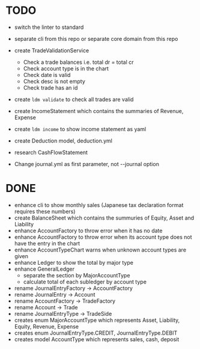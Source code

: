 # TODO

- switch the linter to standard
- separate cli from this repo or separate core domain from this repo
- create TradeValidationService
  - Check a trade balances i.e. total dr = total cr
  - Check account type is in the chart
  - Check date is valid
  - Check desc is not empty
  - Check trade has an id

- create `ldm validate` to check all trades are valid
- create IncomeStatement which contains the summaries of Revenue, Expense
- create `ldm income` to show income statement as yaml
- create Deduction model, deduction.yml
- research CashFlowStatement
- Change journal.yml as first parameter, not --journal option

# DONE
- enhance cli to show monthly sales (Japanese tax declaration format requires these numbers)
- create BalanceSheet which contains the summuries of Equity, Asset and Liability
- enhance AccountFactory to throw error when it has no date
- enhance AccountFactory to throw error when its account type does not have the entry in the chart
- enhance AccountTypeChart warns when unknown account types are given
- enhance Ledger to show the total by major type
- enhance GeneralLedger
  - separate the section by MajorAccountType
  - calculate total of each subledger by account type
- rename JournalEntryFactory -> AccountFactory
- rename JournalEntry -> Account
- rename AccountFactory -> TradeFactory
- rename Account -> Trade
- rename JournalEntryType -> TradeSide
- creates enum MajorAccountType which represents Asset, Liability, Equity, Revenue, Expense
- creates enum JournalEntryType.CREDIT, JournalEntryType.DEBIT
- creates model AccountType which represents sales, cash, deposit
